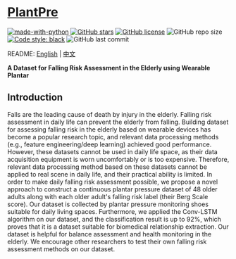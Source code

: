 # [PlantPre](https://github.com/scut-bds/PlantPre)
[![made-with-python](https://img.shields.io/badge/Made%20with-Python-red.svg)](#python)  [![GitHub stars](https://img.shields.io/github/stars/scut-bds/PlantPre)](https://github.com/scut-bds/PlantPre/stargazers) [![GitHub license](https://img.shields.io/github/license/scut-bds/PlantPre)](https://github.com/scut-bds/PlantPre/blob/main/LICENSE) ![GitHub repo size](https://img.shields.io/github/repo-size/scut-bds/PlantPre) [![Code style: black](https://img.shields.io/badge/code%20style-black-000000.svg)](https://github.com/psf/black) ![GitHub last commit](https://img.shields.io/github/last-commit/scut-bds/PlantPre)     

README: [English](https://github.com/scut-bds/PlantPre/blob/main/README.md) | [中文](https://github.com/scut-bds/PlantPre/blob/main/README-zh.md)   

**A Dataset for Falling Risk Assessment in the Elderly using Wearable Plantar**    




## Introduction
Falls are the leading cause of death by injury in the elderly. Falling risk assessment in daily life can prevent the elderly from falling. Building dataset for assessing falling risk in the elderly based on wearable devices has become a popular research topic, and relevant data processing methods (e.g., feature engineering/deep learning) achieved good performance. However, these datasets cannot be used in daily life space, as their data acquisition equipment is worn uncomfortably or is too expensive. Therefore, relevant data processing method based on these datasets cannot be applied to real scene in daily life, and their practical ability is limited. In order to make daily falling risk assessment possible, we propose a novel approach to construct a continuous plantar pressure dataset of 48 older adults along with each older adult's falling risk label (their Berg Scale score). Our dataset is collected by plantar pressure monitoring shoes suitable for daily living spaces. Furthermore, we applied the Conv-LSTM algorithm on our dataset, and the classification result is up to 92%, which proves that it is a dataset suitable for biomedical relationship extraction. Our dataset is helpful for balance assessment and health monitoring in the elderly. We encourage other researchers to test their own falling risk assessment methods on our dataset.
